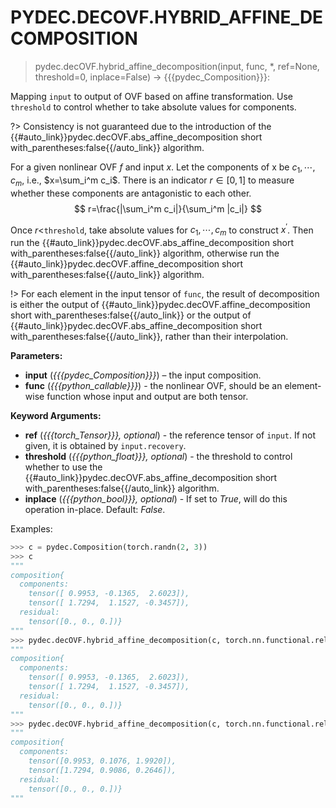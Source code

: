# PYDEC.DECOVF.HYBRID_AFFINE_DECOMPOSITION
> pydec.decOVF.hybrid_affine_decomposition(input, func, *, ref=None, threshold=0, inplace=False) -> {{{pydec_Composition}}}:

Mapping `input` to output of OVF based on affine transformation. Use `threshold` to control whether to take absolute values for components.

?> Consistency is not guaranteed due to the introduction of the {{#auto_link}}pydec.decOVF.abs_affine_decomposition short with_parentheses:false{{/auto_link}} algorithm.

For a given nonlinear OVF $f$ and input $x$. Let the components of x be $c_1,\cdots,c_m$, i.e., $x=\sum_i^m c_i$. There is an indicator $r\in [0,1]$ to measure whether these components are antagonistic to each other.
$$
r=\frac{|\sum_i^m c_i|}{\sum_i^m |c_i|}
$$

Once $r<$`threshold`, take absolute values for $c_1,\cdots,c_m$ to construct $x^\prime$. Then run the {{#auto_link}}pydec.decOVF.abs_affine_decomposition short with_parentheses:false{{/auto_link}} algorithm, otherwise run the {{#auto_link}}pydec.decOVF.affine_decomposition short with_parentheses:false{{/auto_link}} algorithm.

!> For each element in the input tensor of `func`, the result of decomposition is either the output of {{#auto_link}}pydec.decOVF.affine_decomposition short with_parentheses:false{{/auto_link}} or the output of {{#auto_link}}pydec.decOVF.abs_affine_decomposition short with_parentheses:false{{/auto_link}}, rather than their interpolation.

**Parameters:**

* **input** (*{{{pydec_Composition}}}*) – the input composition.
* **func** (*{{{python_callable}}}*) - the nonlinear OVF, should be an element-wise function whose input and output are both tensor.

**Keyword Arguments:**

* **ref** (*{{{torch_Tensor}}}, optional*) - the reference tensor of `input`. If not given, it is obtained by `input.recovery`.
* **threshold** (*{{{python_float}}}, optional*) - the threshold to control whether to use the {{#auto_link}}pydec.decOVF.abs_affine_decomposition short with_parentheses:false{{/auto_link}} algorithm.
* **inplace** (*{{{python_bool}}}, optional*) - If set to *True*, will do this operation in-place. Default: *False*.

Examples:
```python
>>> c = pydec.Composition(torch.randn(2, 3))
>>> c
"""
composition{
  components:
    tensor([ 0.9953, -0.1365,  2.6023]),
    tensor([ 1.7294,  1.1527, -0.3457]),
  residual:
    tensor([0., 0., 0.])}
"""
>>> pydec.decOVF.hybrid_affine_decomposition(c, torch.nn.functional.relu, threshold=0)
"""
composition{
  components:
    tensor([ 0.9953, -0.1365,  2.6023]),
    tensor([ 1.7294,  1.1527, -0.3457]),
  residual:
    tensor([0., 0., 0.])}
"""
>>> pydec.decOVF.hybrid_affine_decomposition(c, torch.nn.functional.relu, threshold=0.8)
"""
composition{
  components:
    tensor([0.9953, 0.1076, 1.9920]),
    tensor([1.7294, 0.9086, 0.2646]),
  residual:
    tensor([0., 0., 0.])}
"""
```